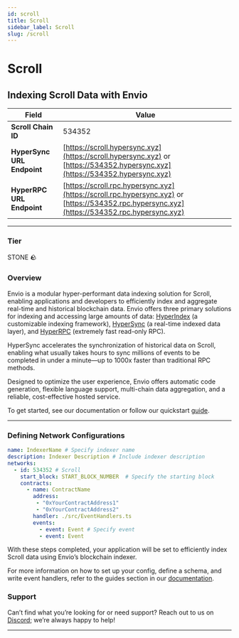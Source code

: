 ```yaml
---
id: scroll
title: Scroll
sidebar_label: Scroll
slug: /scroll
---
```


# Scroll

## Indexing Scroll Data with Envio

| **Field**                     | **Value**                                                                                          |
|-------------------------------|----------------------------------------------------------------------------------------------------|
| **Scroll Chain ID**     | 534352                                                                                            |
| **HyperSync URL Endpoint**    | [https://scroll.hypersync.xyz](https://scroll.hypersync.xyz) or [https://534352.hypersync.xyz](https://534352.hypersync.xyz) |
| **HyperRPC URL Endpoint**     | [https://scroll.rpc.hypersync.xyz](https://scroll.rpc.hypersync.xyz) or [https://534352.rpc.hypersync.xyz](https://534352.rpc.hypersync.xyz) |

---

### Tier

STONE 🪨

### Overview

Envio is a modular hyper-performant data indexing solution for Scroll, enabling applications and developers to efficiently index and aggregate real-time and historical blockchain data. Envio offers three primary solutions for indexing and accessing large amounts of data: [HyperIndex](/docs/HyperIndex/overview) (a customizable indexing framework), [HyperSync](/docs/HyperSync/overview) (a real-time indexed data layer), and [HyperRPC](/docs/HyperRPC/overview-hyperrpc) (extremely fast read-only RPC).

HyperSync accelerates the synchronization of historical data on Scroll, enabling what usually takes hours to sync millions of events to be completed in under a minute—up to 1000x faster than traditional RPC methods.

Designed to optimize the user experience, Envio offers automatic code generation, flexible language support, multi-chain data aggregation, and a reliable, cost-effective hosted service.

To get started, see our documentation or follow our quickstart [guide](/docs/HyperIndex/contract-import).

---

### Defining Network Configurations

```yaml
name: IndexerName # Specify indexer name
description: Indexer Description # Include indexer description
networks:
  - id: 534352 # Scroll  
    start_block: START_BLOCK_NUMBER  # Specify the starting block
    contracts:
      - name: ContractName
        address:
         - "0xYourContractAddress1"
         - "0xYourContractAddress2"
        handler: ./src/EventHandlers.ts
        events:
          - event: Event # Specify event
          - event: Event
```

With these steps completed, your application will be set to efficiently index Scroll data using Envio’s blockchain indexer.

For more information on how to set up your config, define a schema, and write event handlers, refer to the guides section in our [documentation](/docs/HyperIndex/configuration-file).

### Support

Can’t find what you’re looking for or need support? Reach out to us on [Discord](https://discord.com/invite/Q9qt8gZ2fX); we’re always happy to help!

---
